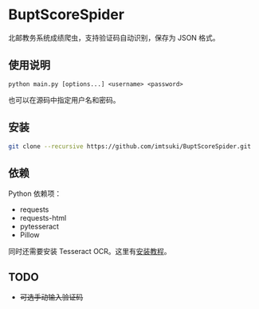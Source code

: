 # BuptScoreSpider
北邮教务系统成绩爬虫，支持验证码自动识别，保存为 JSON 格式。
## 使用说明
```
python main.py [options...] <username> <password>
```
也可以在源码中指定用户名和密码。
## 安装
```bash
git clone --recursive https://github.com/imtsuki/BuptScoreSpider.git
```
## 依赖
Python 依赖项：
* requests
* requests-html
* pytesseract
* Pillow

同时还需要安装 Tesseract OCR。这里有[安装教程](https://github.com/tesseract-ocr/tesseract/wiki#installation)。
## TODO
* <del>可选手动输入验证码</del>